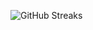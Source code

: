 ![GitHub Streaks](https://github-streaks-mqc9.onrender.com/streak/happilli/image?theme=midnight&cache_bust=1743265175&lang=ja)
